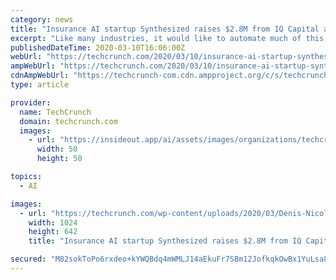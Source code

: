 ```yaml
---
category: news
title: "Insurance AI startup Synthesized raises $2.8M from IQ Capital and Mundi Ventures"
excerpt: "Like many industries, it would like to automate much of this, but it’s just not that simple. Synthesized is a U.K. startup that tries to reduce friction on preparing all the data that’s needed, to enable insurers to share data safely, complying with regulations. The more that happens, the more innovation can happen, such as insuring for a ..."
publishedDateTime: 2020-03-10T16:06:00Z
webUrl: "https://techcrunch.com/2020/03/10/insurance-ai-startup-synthesized-raises-2-8m-from-iq-capital-and-mundi-ventures/"
ampWebUrl: "https://techcrunch.com/2020/03/10/insurance-ai-startup-synthesized-raises-2-8m-from-iq-capital-and-mundi-ventures/amp/"
cdnAmpWebUrl: "https://techcrunch-com.cdn.ampproject.org/c/s/techcrunch.com/2020/03/10/insurance-ai-startup-synthesized-raises-2-8m-from-iq-capital-and-mundi-ventures/amp/"
type: article

provider:
  name: TechCrunch
  domain: techcrunch.com
  images:
    - url: "https://insideout.app/ai/assets/images/organizations/techcrunch.com-50x50.jpg"
      width: 50
      height: 50

topics:
  - AI

images:
  - url: "https://techcrunch.com/wp-content/uploads/2020/03/Denis-Nicolai.jpg?w=1024"
    width: 1024
    height: 642
    title: "Insurance AI startup Synthesized raises $2.8M from IQ Capital and Mundi Ventures"

secured: "M82sokToPo6rxdeo+kYWQBdq4mWMLJ14aEkuFr7SBm12JofkqkOwBx1YuLsa8u3kw6mmCsuC+s6bcTVQX3m+MqE218WFxtkSjhhRN+VACVSHXAaeCJOjB7IPOwSnge8Y/esfgXaFt3/ZQ+kZzD5hXAZAr0S9x1pI3WLH/peigIHONPl/Ww3RUH579y7/23dV8cehV7VxkHhFCLB1GQrLat2H71mVuK14q3gdGdx/v/6Nd20/F9iRpmz93HcsEm1rwQJK8Nr9oW2dvOqjgNVVyQlJecKuqFPPpqEBkNBHMIvCW9Ohb4vm3H15AuiC9oty/QzcCYlEHqsdI4Mq1PNHKcTx8kVaRWLv0z0xd7yV9SDJYF3SAZpkNkFOFzOurmuhwhOgnvWFFKDYVsT74n2MMy+hrlEK7Oa9ngJWwJqxYA3kyh/6CTSYvAy2J2GLKBV0C8dvDeF1wyyF7GWkheeqNnDWtTQH43D4m8vdqyQXgnU=;C2IohTP44G089X/loLMEmw=="
---
```


